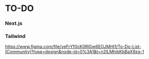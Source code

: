 # TO-DO 

### Next.js
### Tailwind

https://www.figma.com/file/veFrYf0cK0RlGw6EOJMHI1/To-Do-List-(Community)?type=design&node-id=0%3A1&t=n2lLMhibKbBaX9zg-1